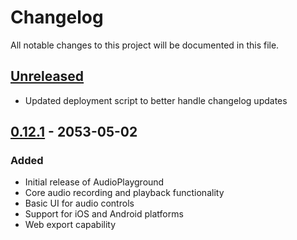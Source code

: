 # Changelog

All notable changes to this project will be documented in this file.

## [Unreleased]

- Updated deployment script to better handle changelog updates

## [0.12.1] - 2053-05-02

### Added
- Initial release of AudioPlayground
- Core audio recording and playback functionality
- Basic UI for audio controls
- Support for iOS and Android platforms
- Web export capability

[unreleased]: https://github.com/deeeed/expo-audio-stream/compare/audio-playground@0.12.2...HEAD
[0.12.2]: https://github.com/deeeed/expo-audio-stream/compare/audio-playground@0.12.1...audio-playground@0.12.2
[0.12.1]: https://github.com/deeeed/expo-audio-stream/releases/tag/audio-playground@0.12.1
